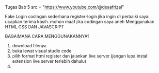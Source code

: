Tugas Bab 5 src = "https://www.youtube.com/@deaafrizal"

Fake Login
codingan sederhana register-login jika ingin di perbaiki saya ucapkan terima kasih. mohon maaf jika codingan saya aneh Menggunakan HTML CSS DAN JAVASCRIPT

BAGAIMANA CARA MENGGUNAKANNYA?

1. download filenya
2. buka lewat visual studio code
3. pilih format html register dan jalankan live server (jangan lupa instal extension live server terlebih dahulu)
4. 
